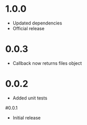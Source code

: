 # 1.0.0
* Updated dependencies 
* Official release

# 0.0.3
* Callback now returns files object

# 0.0.2
* Added unit tests

#0.0.1
* Initial release
